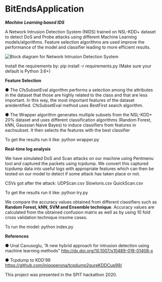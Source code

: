 # BitEndsApplication
<b><i>Machine Learning based IDS</i></b>

A Network Intrusion Detection System (NIDS) trained on NSL-KDD+ dataset to detect DoS and Probe attacks using different Machine
Learning models/algorithms. Feature selection algorithms are used improve the performance of the model and classifier leading to more
efficient results.

<img src = "nids.png" alt = "Block diagram for Network Intrusion Detection System">

Install the requirements by:
pip install -r requirements.py (Make sure your default is Python 3.6+)

<b>Feature Selection</b>

● The CfsSubsetEval algorithm performs a selection among the attributes in the dataset that those are highly related to the class and that are less
important. In this way, the most important features of the dataset areidentified. CfsSubsetEval method uses BestFirst search algorithm.

● The Wrapper algorithm generates multiple subsets from the NSL-KDD+ 20% dataset and uses different classification algorithms (Random Forest,
kNN, Gaussian Naive Bayes) to induce classifiers from features in eachsubset. It then selects the features with the best classifier

To get the results run it like:
python wrapper.py

<b>Real-time log analysis</b>

We have simulated DoS and Scan attacks on our machine using Pentmenu tool and captured the packets using tcpdump.
We convert this captured tcpdump data into useful logs with appropriate features which can then be tested on our model to detect if some attack has taken place or not.

CSVs got after the attack:
UDPScan.csv
Slowloris.csv
QuickScan.csv

To get the results run it like:
python try.py

We compare the accuracy values obtained from different classifiers such as <b>Random Forest, kNN, SVM and Ensemble technique</b>.
Accuracy values are calculated from the obtained confusion matrix as well as by using 10 fold cross validation technique insome cases.

To run the model:
python index.py

<b>References</b>

● Unal Cavusoglu, “A new hybrid approach for intrusion detection using machine learning methods”
http://dx.doi.org/10.1007/s10489-018-01408-x

● Tcpdump to KDD’99
https://github.com/inigoperona/tcpdump2gureKDDCup99/

This project was presented in the SPIT hackathon 2020.
